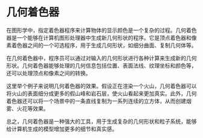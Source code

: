 # 几何着色器
在图形学中，指定着色器程序来计算物体的显示颜色是一个复杂的过程。几何着色器是一个能够在计算机图形处理器中生成新几何形状的程序。它是顶点着色器和像素着色器之间的一个可选程序，用于生成几何形状，如细分曲面、复制几何体等。

在几何着色器中，程序员可以通过对输入的几何形状进行各种计算来生成新的几何形状。几何着色器能够处理的几何信息包括位置、表面法线、纹理坐标和颜色等，还可以处理顶点和像素之间的转换。

这里举个例子来说明几何着色器的效果。假设正在渲染一个火山，几何着色器可以将火山的表面细分成更多的假山峰和岩石层，使火山看起来更加真实。此外，几何着色器还可以将一个场景中的一条直线复制为一系列连续的立方体，从而创建烟雾、火花等效果。

总之，几何着色器是一种强大的工具，用于生成复杂的几何形状和粒子系统，能够给计算机生成的模型增加更多的细节和真实感。